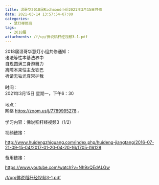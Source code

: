 ```yaml
---
title: 温哥华2018届Richmond小组2021年3月15日共修
date: 2021-03-14 13:57:54-07:00
categories:
  - 慧灯禅修班
tags:
  - 2018届
attachments: /f/up/佛说稻秆经视频3-1.pdf
---
```

2018届温哥华慧灯小组共修通知：\
诸法等性本基法界中\
自现圆满三身游舞力\
离障本来怙主龙钦巴\
祈请无垢光尊常护我\
\
时间：\
2021年3月15日 星期一，下午6：30\
\
地点：\
网络 <https://zoom.us/j/7789995278> 。\
\
学习内容：佛说稻秆经视频3（1/2）

视频链接：

<http://www.huidengzhiguang.com/index.php/huideng-jiangtang/2016-07-21-09-15-04/2017-01-20-04-20-16/1705-l16128>

备用链接：

<https://www.youtube.com/watch?v=Nh9xQEdALGw>

[/f/up/佛说稻秆经视频3-1.pdf](https://s3.ca-central-1.wasabisys.com/hddata/f.huidengchanxiu.net/hdv/f/up/佛说稻秆经视频3-1.pdf)
